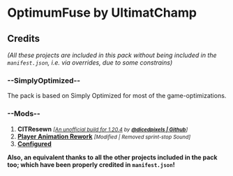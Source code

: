 # OptimumFuse by UltimatChamp

## Credits 
_(All these projects are included in this pack without being included in the `manifest.json`, i.e. via overrides, due to some constrains)_

### --SimplyOptimized--
The pack is based on Simply Optimized for most of the game-optimizations.

### --Mods--
1) **CITResewn** _<small>[<a href="https://github.com/dicedpixels/CITResewn/releases/tag/1.20.4-1.1.4-dicedpixels">An unofficial build for 1.20.4</a> by <a href="https://github.com/dicedpixels">**@dicedpixels | Github**</a>]</small>_
2) [**Player Animation Rework**](https://github.com/Steveplays28/player-animation-rework) _<small>[Modified | Removed sprint-stop Sound]</small>_
3) [**Configured**](https://www.curseforge.com/minecraft/mc-mods/configured)

**Also, an equivalent thanks to all the other projects included in the pack too; which have been properly credited in `manifest.json`!**
